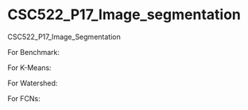 # CSC522_P17_Image_segmentation
CSC522_P17_Image_Segmentation

For Benchmark:

For K-Means:

For Watershed:

For FCNs:
